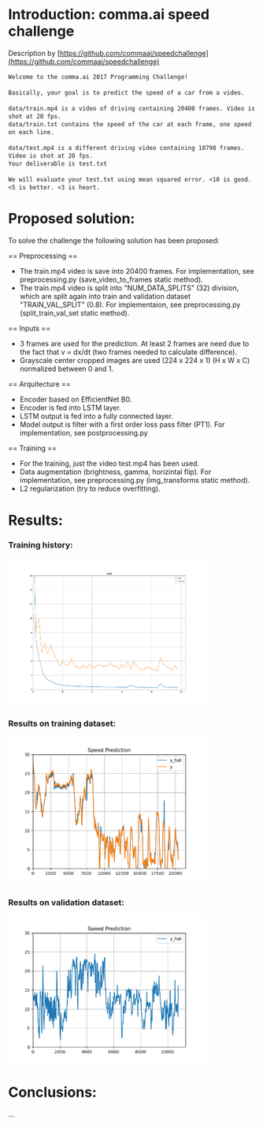 # Introduction: comma.ai speed challenge
Description by [https://github.com/commaai/speedchallenge](https://github.com/commaai/speedchallenge)  

```
Welcome to the comma.ai 2017 Programming Challenge!

Basically, your goal is to predict the speed of a car from a video.

data/train.mp4 is a video of driving containing 20400 frames. Video is shot at 20 fps.
data/train.txt contains the speed of the car at each frame, one speed on each line.

data/test.mp4 is a different driving video containing 10798 frames. Video is shot at 20 fps.
Your deliverable is test.txt

We will evaluate your test.txt using mean squared error. <10 is good. <5 is better. <3 is heart.
```

# Proposed solution:
To solve the challenge the following solution has been proposed:

== Preprocessing ==
 - The train.mp4 video is save into 20400 frames. For implementation, see preprocessing.py (save_video_to_frames static method).
 - The train.mp4 video is split into "NUM_DATA_SPLITS" (32) division, which are split again into train and validation dataset "TRAIN_VAL_SPLIT" (0.8). For implementaion, see preprocessing.py (split_train_val_set static method).

== Inputs ==
 - 3 frames are used for the prediction. At least 2 frames are need due to the fact that v = dx/dt (two frames needed to calculate difference).
 - Grayscale center cropped images are used (224 x 224 x 1) (H x W x C) normalized between 0 and 1.
 
== Arquitecture ==
 - Encoder based on EfficientNet B0.
 - Encoder is fed into LSTM layer.
 - LSTM output is fed into a fully connected layer.
 - Model output is filter with a first order loss pass filter (PT1). For implementation, see postprocessing.py
 
== Training ==
 - For the training, just the video test.mp4 has been used.
 - Data augmentation (brightness, gamma, horizintal flip). For implementation, see preprocessing.py (img_transforms static method).
 - L2 regularization (try to reduce overfitting).

# Results:
### Training history:

<img src="https://github.com/DiTurr/speed_challenge/blob/main/results/history_training.png" height="300" width="400" />

### Results on training dataset:

<img src="https://github.com/DiTurr/speed_challenge/blob/main/results/results_train.png" height="300" width="400" />

### Results on validation dataset:

<img src="https://github.com/DiTurr/speed_challenge/blob/main/results/results_test.png" height="300" width="400" />


# Conclusions:
...
